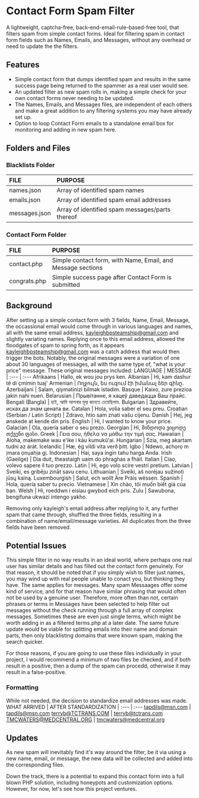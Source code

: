 # Contact Form Spam Filter #
A lightweight, captcha-free, back-end-email-rule-based-free tool, that filters spam from simple contact forms. 
Ideal for filtering spam in contact form fields such as Names, Emails, and Messages, without any overhead or need to update the the filters.

## Features ##
- Simple contact form that dumps identified spam and results in the same success page being returned to the spammer as a real user would see.
- An updated filter as new spam rolls in, making a simple check for your own contact forms never needing to be updated.
- The Names, Emails, and Messages files, are independent of each others and make a great addition to any filtering systems you may have already set up.
- Option to loop Contact Form emails to a standalone email box for monitoring and adding in new spam here.

## Folders and Files ##
### Blacklists Folder ###
FILE | PURPOSE
| :--- | :---
names.json | Array of identified spam names
emails.json | Array of identified spam email addresses
messages.json | Array of identified spam messages/parts thereof
### Contact Form Folder ###
FILE | PURPOSE
| :--- | :---
contact.php | Simple contact form, with Name, Email, and Message sections
congrats.php | Simple success page after Contact Form is submitted



## Background ##
After setting up a simple contact form with 3 fields, Name, Email, Message, the occassional email would come through in various languages and names, all with the same email address, kayleighbpsteamship@gmail.com and slightly variating names. Replying once to this email address, allowed the floodgates of spam to spring forth, as it appears kayleighbpsteamship@gmail.com was a catch address that would then trigger the bots. 
Notably, the original messages were a variation of one about 30 languages of messages, all with the same type of, "what is your price" message. These original messages included:
LANGUAGE | MESSAGE
| :--- | :---
Afrikaans | Hallo, ek wou jou prys ken.
Albanian | Hi, kam dashur të di çmimin tuaj'
Armenian | Ողջույն, ես ուզում էի իմանալ ձեր գինը.
Azerbaijani | Salam, qiymətinizi bilmək istədim.
Basque | Kaixo, zure prezioa jakin nahi nuen.
Belarusian | Прывітанне, я хацеў даведацца Ваш прайс.
Bengali (Bangla) | হাই, আমি আপনার মূল্য জানতে চেয়েছিলাম.
Bulgarian | Здравейте, исках да знам цената ви.
Catalan | Hola, volia saber el seu preu.
Croatian (Serbian / Latin Script) | Zdravo, htio sam znati vašu cijenu.
Danish | Hej, jeg ønskede at kende din pris.
English | Hi, I wanted to know your price.
Galacian | Ola, quería saber o seu prezo.
Georgian | Hi, მინდოდა ვიცოდე თქვენი ფასი.
Greek | Γεια σου, ήθελα να μάθω την τιμή σας.
Hawaiian | Aloha, makemake wau eʻike i kāu kumukūʻai.
Hungarian | Szia, meg akartam tudni az árát.
Icelandic | Hæ, ég vildi vita verð þitt.
Igbo | Ndewo, achọrọ m ịmara ọnụahịa gị.
Indonesian | Hai, saya ingin tahu harga Anda.
Irish (Gaeilge) | Dia duit, theastaigh uaim do phraghas a fháil.
Italian | Ciao, volevo sapere il tuo prezzo.
Latin | Hi, ego volo scire vestri pretium.
Latvian | Sveiki, es gribēju zināt savu cenu.
Lithuanian | Sveiki, aš norėjau sužinoti jūsų kainą.
Luxembourgish | Salut, ech wollt Äre Präis wëssen.
Spanish | Hola, quería saber tu precio.
Vietnamese | Xin chào, tôi muốn biết giá của bạn.
Welsh | Hi, roeddwn i eisiau gwybod eich pris.
Zulu | Sawubona, bengifuna ukwazi intengo yakho.

Removing only kayleigh's email address after replying to it, any further spam that came through, shuffled the three fields, resulting in a combination of name/email/message varieties.
All duplicates from the three fields have been removed.

## Potential Issues ##
This simple filter in no way results in an ideal world, where perhaps one real user has similar details and has filled out the contact form genuinely. For that reason, it should be noted that if you simply wish to filter just names, you may wind up with real people unable to conact you, but thinking they have. The same applies for messages. Many spam Messaages offer some kind of service, and for that reason have similar phrasing that would often not be used by a genuine user. Therefore, more often than not, certain phrases or terms in Messages have been selected to help filter out messages without the check running through a full array of complex messages. Sometimes these are even just single terms, which might be worth adding in as a filtered terms.php at a later date. The same future update would be viable for splitting emails into their name and domain parts, then only blacklisting domains that were known spam, making the search quicker.

For those reasons, if you are going to use these files individually in your project, I would recommend a minimum of two files be checked, and if both result in a positive, then a dump of the spam can procedd, otherwise it may result in a false-positive.

### Formatting ###
While not needed, the decision to standardize email addresses was made. 
WHAT ARRIVED | AFTER STANDARDIZATION
| :--- | :---
tapdils@msn.com | tapdils@msn.com
terryb@TCTRANS.COM | terryb@tctrans.com
TMCWATERS@MEDCENTRAL.ORG | tmcwaters@medcentral.org

## Updates ##
As new spam will inevitably find it's way around the filter, be it via using a new name, email, or message, the new data will be collected and added into the corresponding files.

Down the track, there is a potential to expand this contact form into a full blown PHP solution, including honeypots and customization options. However, for now, let's see how this project ventures.
